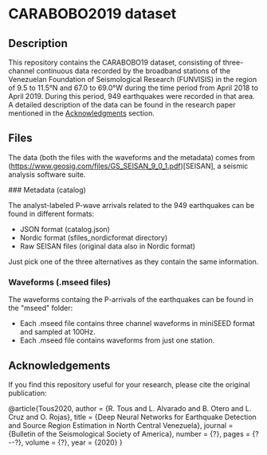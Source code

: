 # CARABOBO2019 dataset

## Description

This repository contains the CARABOBO19 dataset, consisting of three-channel continuous data recorded by the broadband stations of the Venezuelan Foundation of Seismological Research (FUNVISIS) in the region of 9.5 to 11.5&deg;N and 67.0 to 69.0&deg;W during the time period from April 2018 to April 2019. During this period, 949 earthquakes were recorded in that area. A detailed description of the data can be found in the research paper mentioned in the [Acknowledgments](#Acknowledgements) section.

 ## Files

 The data (both the files with the waveforms and the metadata) comes from (https://www.geosig.com/files/GS_SEISAN_9_0_1.pdf)[SEISAN], a seismic analysis software suite.

### Metadata (catalog)

The analyst-labeled P-wave arrivals related to the 949 earthquakes can be found in different formats:

* JSON format (catalog.json)
* Nordic format (sfiles_nordicformat directory)
* Raw SEISAN files (original data also in Nordic format)

Just pick one of the three alternatives as they contain the same information. 

### Waveforms (.mseed files)

The waveforms containg the P-arrivals of the earthquakes can be found in the "mseed" folder:

* Each .mseed file contains three channel waveforms in miniSEED format and sampled at 100Hz.
* Each .mseed file contains waveforms from just one station.


## Acknowledgements

If you find this repository useful for your research, please cite the original publication:

@article{Tous2020,
    author = {R. Tous and L. Alvarado and B. Otero and L. Cruz and O. Rojas},
    title = {Deep Neural Networks for Earthquake Detection and Source Region Estimation in North Central Venezuela},
    journal = {Bulletin of the Seismological Society of America},
    number = {?},
    pages = {?--?},
    volume = {?},
    year = {2020}
}